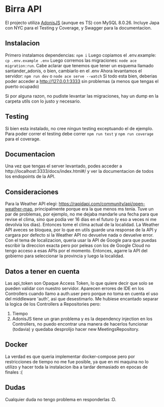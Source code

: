 # Birra API

El projecto utiliza <a href='https://adonisjs.com/'>AdonisJS</a> (aunque es TS) con MySQL 8.0.26.
Incluye Japa con NYC para el Testing y Coverage, y Swagger para la documentacion.

## Instalacion

Primero instalamos dependencias: `npm i`
Luego copiamos el .env.example: `cp .env.example .env`
Luego corremos las migraciones: `node ace migration:run`. Cabe aclarar que tenemos que tener un esquema llamado santander_adonis, o bien, cambiarlo en el .env
Ahora levantamos el servidor: `npm run dev` o `node ace serve --watch`
Si todo esta bien, deberias poder acceder a http://127.0.0.1:3333 sin problemas (a menos que tengas el puerto ocupado)

Si por alguna razon, no pudiste levantar las migraciones, hay un dump en la carpeta utils con lo justo y necesario.

## Testing
Si bien esta instalado, no cree ningun testing exceptuando el de ejemplo. 
Para poder correr el testing debe correr `npm run test` y `npm run coverage` para el coverage.

## Documentacion

Una vez que tengas el server levantado, podes acceder a http://localhost:3333/docs/index.html#/ y ver la documentacion de todos los endopoints de la API.

## Consideraciones
Para la Weather API elegi: https://rapidapi.com/community/api/open-weather-map, principalmente porque era la que menos ms tenia. Tuve un par de problemas, por ejemplo, no me dejaba mandarle una fecha para que revise el clima, sino que podia ver 16 dias en el futuro (y eso a veces ni me devolvia los dias). Entonces tome el clima actual de la localidad.
La Weather API aveces se bloquea, por lo que en utils guarde una response de la API y cargara por defecto si la Weather API no devuelve nada o devuelve error.
Con el tema de localizacion, queria usar la API de Google para que puedas escribir la direccion exacta pero por peleas con los de Google Cloud no tengo acceso a esas APIs por el momento. Entonces, agarre la API del gobierno para seleccionar la provincia y luego la localidad.

## Datos a tener en cuenta
Las api_token son Opaque Access Token, lo que quiere decir que solo se pueden validar con nuestro servidor.
Aparecen errores de IDE en los Controllers cuando llamo a auth.user pero porque no toma en cuenta el uso del middleware 'auth', asi que desestimarlo.
Me hubiese encantado separar la logica de los Controllers a Repositories pero:
1. Tiempo
2. AdonisJS tiene un gran problema y es la dependency injection en los Controllers, no puedo encontrar una manera de hacerlos funcionar (todavia) y quedaba desprolijo hacer new MeetingsRepository.

## Docker
La verdad es que queria implementar docker-compose pero por restricciones de tiempo no me fue posible, ya que en mi maquina no lo utilizo y hacer toda la instalacion iba a tardar demasiado en epocas de finales :(

## Dudas

Cualquier duda no tengo problema en responderlas :D.
